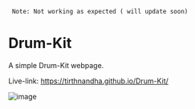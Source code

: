 ` Note: Not working as expected ( will update soon)`

# Drum-Kit
A simple Drum-Kit webpage.

Live-link: https://tirthnandha.github.io/Drum-Kit/

![image](https://github.com/TirthNandha/Drum-Kit/assets/72194380/94a9476e-a0de-4d63-b232-75c9998cf088)
